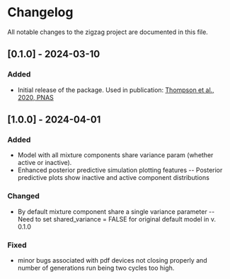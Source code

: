 # Changelog

All notable changes to the zigzag project are documented in this file.

## [0.1.0] - 2024-03-10

### Added
- Initial release of the package. Used in publication: [Thompson et al., 2020, PNAS](https://doi.org/10.1073/pnas.1919748117)

## [1.0.0] - 2024-04-01

### Added
- Model with all mixture components share variance param (whether active or inactive).
- Enhanced posterior predictive simulation plotting features
-- Posterior predictive plots show inactive and active component distributions


### Changed
- By default mixture component share a single variance parameter
-- Need to set shared_variance = FALSE for original default model in v. 0.1.0


### Fixed
- minor bugs associated with pdf devices not closing properly and number of generations run being two cycles too high.



